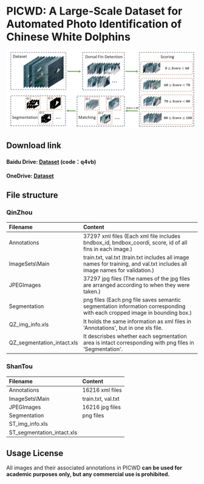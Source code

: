 # PICWD: A Large-Scale Dataset for Automated Photo Identification of Chinese White Dolphins

![IMG](https://github.com/PICWD/PICWD/blob/master/123.jpg)

Download link
---------------
#### Baidu Drive: [Dataset](https://pan.baidu.com/s/16dggemhlxTbsSULoOxA4mQ) (code：q4vb) 
#### OneDrive: [Dataset](https://a1od-my.sharepoint.com/:f:/g/personal/a373_my365_tech/EmX060kWLYNDma5I5qiH1cQBi0YUbaa_Rdb-6hegmieWsA?e=LFbybI)


File structure
---------------
### QinZhou

|Filename|Content|
|:---|:---|
|Annotations|37297 xml files (Each xml file includes bndbox_id, bndbox_coordi, score, id of all fins in each image.) |
|ImageSets\Main|train.txt, val.txt (train.txt includes all image names for training, and val.txt includes all image names for validation.)|
|JPEGImages|37297 jpg files (The names of the jpg files are arranged according to when they were taken.)|
|Segmentation|png files (Each png file saves semantic segmentation information corresponding with  each cropped image in bounding box.)|
|QZ_img_info.xls|It holds the same information as xml files in 'Annotations', but in one xls file.|
|QZ_segmentation_intact.xls|It descrisbes whether each segmentation area is intact corresponding with png files in 'Segmentation'.|

### ShanTou

|Filename|Content|
|:---|:---|
|Annotations|16216 xml files|
|ImageSets\Main|train.txt, val.txt|
|JPEGImages|16216 jpg files|
|Segmentation|png files|
|ST_img_info.xls| |
|ST_segmentation_intact.xls| |

Usage License
---------------
All images and their associated annotations in PICWD **can be used for academic purposes only, but any commercial use is prohibited.**
